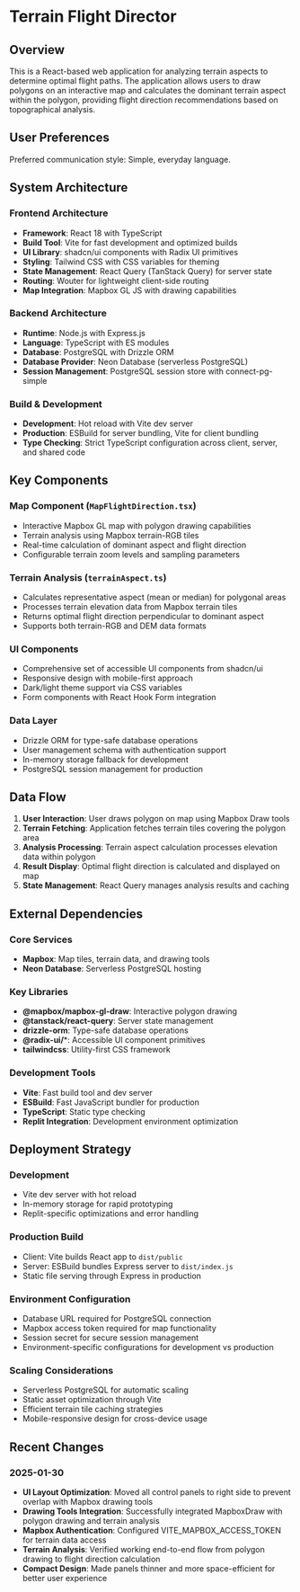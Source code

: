 # Terrain Flight Director

## Overview

This is a React-based web application for analyzing terrain aspects to determine optimal flight paths. The application allows users to draw polygons on an interactive map and calculates the dominant terrain aspect within the polygon, providing flight direction recommendations based on topographical analysis.

## User Preferences

Preferred communication style: Simple, everyday language.

## System Architecture

### Frontend Architecture
- **Framework**: React 18 with TypeScript
- **Build Tool**: Vite for fast development and optimized builds
- **UI Library**: shadcn/ui components with Radix UI primitives
- **Styling**: Tailwind CSS with CSS variables for theming
- **State Management**: React Query (TanStack Query) for server state
- **Routing**: Wouter for lightweight client-side routing
- **Map Integration**: Mapbox GL JS with drawing capabilities

### Backend Architecture
- **Runtime**: Node.js with Express.js
- **Language**: TypeScript with ES modules
- **Database**: PostgreSQL with Drizzle ORM
- **Database Provider**: Neon Database (serverless PostgreSQL)
- **Session Management**: PostgreSQL session store with connect-pg-simple

### Build & Development
- **Development**: Hot reload with Vite dev server
- **Production**: ESBuild for server bundling, Vite for client bundling
- **Type Checking**: Strict TypeScript configuration across client, server, and shared code

## Key Components

### Map Component (`MapFlightDirection.tsx`)
- Interactive Mapbox GL map with polygon drawing capabilities
- Terrain analysis using Mapbox terrain-RGB tiles
- Real-time calculation of dominant aspect and flight direction
- Configurable terrain zoom levels and sampling parameters

### Terrain Analysis (`terrainAspect.ts`)
- Calculates representative aspect (mean or median) for polygonal areas
- Processes terrain elevation data from Mapbox terrain tiles
- Returns optimal flight direction perpendicular to dominant aspect
- Supports both terrain-RGB and DEM data formats

### UI Components
- Comprehensive set of accessible UI components from shadcn/ui
- Responsive design with mobile-first approach
- Dark/light theme support via CSS variables
- Form components with React Hook Form integration

### Data Layer
- Drizzle ORM for type-safe database operations
- User management schema with authentication support
- In-memory storage fallback for development
- PostgreSQL session management for production

## Data Flow

1. **User Interaction**: User draws polygon on map using Mapbox Draw tools
2. **Terrain Fetching**: Application fetches terrain tiles covering the polygon area
3. **Analysis Processing**: Terrain aspect calculation processes elevation data within polygon
4. **Result Display**: Optimal flight direction is calculated and displayed on map
5. **State Management**: React Query manages analysis results and caching

## External Dependencies

### Core Services
- **Mapbox**: Map tiles, terrain data, and drawing tools
- **Neon Database**: Serverless PostgreSQL hosting

### Key Libraries
- **@mapbox/mapbox-gl-draw**: Interactive polygon drawing
- **@tanstack/react-query**: Server state management
- **drizzle-orm**: Type-safe database operations
- **@radix-ui/***: Accessible UI component primitives
- **tailwindcss**: Utility-first CSS framework

### Development Tools
- **Vite**: Fast build tool and dev server
- **ESBuild**: Fast JavaScript bundler for production
- **TypeScript**: Static type checking
- **Replit Integration**: Development environment optimization

## Deployment Strategy

### Development
- Vite dev server with hot reload
- In-memory storage for rapid prototyping
- Replit-specific optimizations and error handling

### Production Build
- Client: Vite builds React app to `dist/public`
- Server: ESBuild bundles Express server to `dist/index.js`
- Static file serving through Express in production

### Environment Configuration
- Database URL required for PostgreSQL connection
- Mapbox access token required for map functionality
- Session secret for secure session management
- Environment-specific configurations for development vs production

### Scaling Considerations
- Serverless PostgreSQL for automatic scaling
- Static asset optimization through Vite
- Efficient terrain tile caching strategies
- Mobile-responsive design for cross-device usage

## Recent Changes

### 2025-01-30
- **UI Layout Optimization**: Moved all control panels to right side to prevent overlap with Mapbox drawing tools
- **Drawing Tools Integration**: Successfully integrated MapboxDraw with polygon drawing and terrain analysis
- **Mapbox Authentication**: Configured VITE_MAPBOX_ACCESS_TOKEN for terrain data access
- **Terrain Analysis**: Verified working end-to-end flow from polygon drawing to flight direction calculation
- **Compact Design**: Made panels thinner and more space-efficient for better user experience